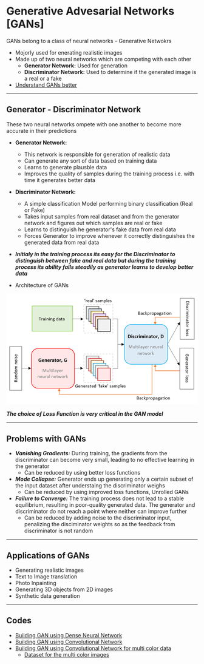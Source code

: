 # Generative Advesarial Networks [GANs]

GANs belong to a class of neural networks - Generative Netwokrs

- Mojorly used for enerating realistic images
- Made up of two neural networks which are competing with each other
    - **Generator Network:** Used for generation
    - **Discriminator Network:** Used to determine if the generated image is a real or a fake
- [ Understand GANs better](https://arxiv.org/pdf/1406.2661)

---

## Generator - Discriminator Network

These two neural networks ompete with one another to become more accurate in their predictions

- **Generator Network:** 
    - This network is responsible for generation of realistic data
    - Can generate any sort of data based on training data
    - Learns to generate plausble data
    - Improves the quality of samples during the training process i.e. with time it generates better data

- **Discriminator Network:**
    - A simple classification Model performing binary classification (Real or Fake)
    - Takes input samples from real dataset and from the generator network and figures out which samples are real or fake
    - Learns to distinguish he generator's fake data from real data
    - Forces Generator to improve whenever it correctly distinguishes the generated data from real data

- ***Initialy in the training process its easy for the Discriminator to distinguish between fake and real data but during the training process its ability falls steadily as generator learns to develop better data***

- Architecture of GANs

![This image shows the architecture of GANs](images/archGAN.png)


***The choice of Loss Function is very critical in the GAN model***

---

## Problems with GANs

- ***Vanishing Gradients:*** During training, the gradients from the discriminator can become very small, leading to no effective learning in the generator
    - Can be reduced by using better loss functions
- ***Mode Collapse:*** Generator ends up generating only a certain subset of the input dataset after understaing the discriminator weighs
    - Can be reduced by using improved loss functions, Unrolled GANs
- ***Failure to Converge:*** The training process does not lead to a stable equilibrium, resulting in poor-quality generated data. The generator and discriminator do not reach a point where neither can improve further
    - Can be reduced by adding noise to the discriminator input, penalizing the disciminator weights so as the feedback from discriminator is not random

---

## Applications of GANs

- Generating realistic images
- Text to Image translation
- Photo Inpainting
- Generating 3D objects from 2D images
- Synthetic data generation

---

## Codes

- [Building GAN using Dense Neural Network](gan_denseNN.ipynb)
- [Building GAN using Convolutional Network](DeepConvolutionalGANs.ipynb)
- [Building GAN using Convolutional Network for multi color data](DeepConvolutionalGANsMultichannelImages.ipynb)
    - [Dataset for the multi color images](https://drive.google.com/file/d/1tDhtjVRAwCyLbjE4P_YGdBXLaWecaOuI/view?usp=sharing)